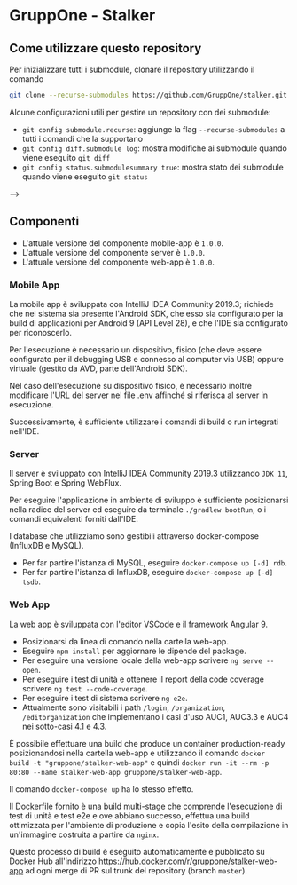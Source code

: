 # GruppOne - Stalker

## Come utilizzare questo repository

Per inizializzare tutti i submodule, clonare il repository utilizzando il comando

```bash
git clone --recurse-submodules https://github.com/GruppOne/stalker.git
```

Alcune configurazioni utili per gestire un repository con dei submodule:

- `git config submodule.recurse`: aggiunge la flag `--recurse-submodules` a tutti i comandi che la supportano
- `git config diff.submodule log`: mostra modifiche ai submodule quando viene eseguito `git diff`
- `git config status.submodulesummary true`: mostra stato dei submodule quando viene eseguito `git status`

-->

## Componenti

- L'attuale versione del componente mobile-app è `1.0.0`.
- L'attuale versione del componente server è `1.0.0`.
- L'attuale versione del componente web-app è `1.0.0`.

### Mobile App

La mobile app è sviluppata con IntelliJ IDEA Community 2019.3; richiede che nel sistema sia presente l'Android SDK, che esso sia configurato per la build di applicazioni per Android 9 (API Level 28), e che l'IDE sia configurato per riconoscerlo.

Per l'esecuzione è necessario un dispositivo, fisico (che deve essere configurato per il debugging USB e connesso al computer via USB) oppure virtuale (gestito da AVD, parte dell'Android SDK).

Nel caso dell'esecuzione su dispositivo fisico, è necessario inoltre modificare l'URL del server nel file .env affinché si riferisca al server in esecuzione.

Successivamente, è sufficiente utilizzare i comandi di build o run integrati nell'IDE.

### Server

Il server è sviluppato con IntelliJ IDEA Community 2019.3 utilizzando `JDK 11`, Spring Boot e Spring WebFlux.

Per eseguire l'applicazione in ambiente di sviluppo è sufficiente posizionarsi nella radice del server ed eseguire da terminale `./gradlew bootRun`, o i comandi equivalenti forniti dall'IDE.

I database che utilizziamo sono gestibili attraverso docker-compose (InfluxDB e MySQL).

- Per far partire l'istanza di MySQL, eseguire `docker-compose up [-d] rdb`.
- Per far partire l'istanza di InfluxDB, eseguire `docker-compose up [-d] tsdb`.

### Web App

La web app è sviluppata con l'editor VSCode e il framework Angular 9.

- Posizionarsi da linea di comando nella cartella web-app.
- Eseguire `npm install` per aggiornare le dipende del package.
- Per eseguire una versione locale della web-app scrivere `ng serve --open`.
- Per eseguire i test di unità e ottenere il report della code coverage scrivere `ng test --code-coverage`.
- Per eseguire i test di sistema scrivere `ng e2e`.
- Attualmente sono visitabili i path `/login`, `/organization`, `/editorganization` che implementano i casi d'uso AUC1, AUC3.3 e AUC4 nei sotto-casi 4.1 e 4.3.

È possibile effettuare una build che produce un container production-ready posizionandosi nella cartella web-app e utilizzando il comando `docker build -t "gruppone/stalker-web-app"` e quindi `docker run -it --rm -p 80:80 --name stalker-web-app gruppone/stalker-web-app`.

Il comando `docker-compose up` ha lo stesso effetto.

Il Dockerfile fornito è una build multi-stage che comprende l'esecuzione di test di unità e test e2e e ove abbiano successo, effettua una build ottimizzata per l'ambiente di produzione e copia l'esito della compilazione in un'immagine costruita a partire da `nginx`.

Questo processo di build è eseguito automaticamente e pubblicato su Docker Hub all'indirizzo <https://hub.docker.com/r/gruppone/stalker-web-app> ad ogni merge di PR sul trunk del repository (branch `master`).
